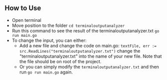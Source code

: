 ## How to Use
- Open terminal
- Move position to the folder ```cd terminaloutputanalyzer```
- Run this command to see the result of the terminaloutputanalyzer.txt
    ```go run main.go```
- To change the input, you can either:
    - Add a new file and change the code on main.go: `textFile, err := src.ReadLines("terminaloutputanalyzer.txt")` change the "terminaloutputanalyzer.txt" into the name of your new file. Note that the file should be on root of the project.
    - Or you can simply modify the `terminaloutputanalyzer.txt` and then run `go run main.go` again.